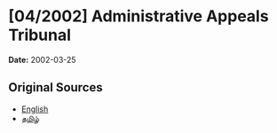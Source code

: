 # [04/2002] Administrative Appeals Tribunal

**Date:** 2002-03-25

## Original Sources

- [English](https://documents.gov.lk/view/acts/2002/3/04-2002_E.pdf)
- [தமிழ்](https://documents.gov.lk/view/acts/2002/3/04-2002_T.pdf)
